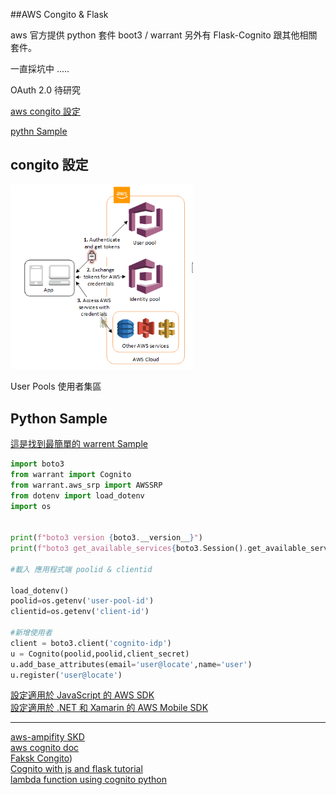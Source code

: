 ##AWS Congito & Flask

aws 官方提供 python 套件 boot3 / warrant 另外有 Flask-Cognito 跟其他相關套件。<br>

一直採坑中 .....

OAuth 2.0 待研究

[aws congito 設定](#1)

[pythn Sample](#2)



<h2 id="1">congito 設定</h2>

<img src="img\Cognito.png" alt="Conito" style="zoom:70%;"/><br>

User Pools 使用者集區

<h2 id="2">Python Sample</h2> 

[這是找到最簡單的 warrent Sample](https://github.com/capless/warrant)<br>

``` python
import boto3
from warrant import Cognito
from warrant.aws_srp import AWSSRP
from dotenv import load_dotenv
import os


print(f"boto3 version {boto3.__version__}")
print(f"boto3 get_available_services{boto3.Session().get_available_services()}")

#載入 應用程式端 poolid & clientid

load_dotenv()
poolid=os.getenv('user-pool-id')
clientid=os.getenv('client-id')

#新增使用者
client = boto3.client('cognito-idp')
u = Cognito(poolid,poolid,client_secret)
u.add_base_attributes(email='user@locate',name='user')
u.register('user@locate')

```

[設定適用於 JavaScript 的 AWS SDK](http://docs.aws.amazon.com/sdk-for-javascript/v2/developer-guide/setting-up.html)<br>[設定適用於 .NET 和 Xamarin 的 AWS Mobile SDK](http://docs.aws.amazon.com/mobile/sdkforxamarin/developerguide/index.html)<br>

------

[aws-ampifity SKD](https://github.com/aws-amplify/amplify-js/tree/master/packages/amazon-cognito-identity-js)<br>[aws cognito doc](https://docs.aws.amazon.com/zh_tw/cognito/latest/developerguide/what-is-amazon-cognito.html)<br>[Faksk Congito](https://pypi.org/project/Flask-Cognito/))<br>
[Cognito with js and flask tutorial ](https://www.youtube.com/watch?v=qMtk4LJ5OfE&t=9s&ab_channel=BojanBaltic)<br>[lambda function using cognito python](https://medium.com/@houzier.saurav/aws-cognito-with-python-6a2867dd02c6)

